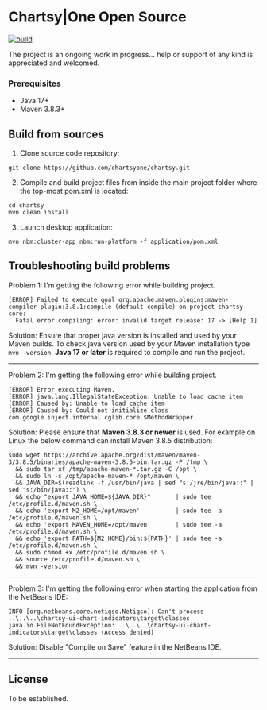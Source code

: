 # **Chartsy|One** Open Source
[![build](https://github.com/chartsyone/chartsy/actions/workflows/github-actions-build.yaml/badge.svg)](https://github.com/chartsyone/chartsy/actions/workflows/github-actions-build.yaml)

The project is an ongoing work in progress... help or support of any kind is appreciated and welcomed.

### Prerequisites
* Java 17+
* Maven 3.8.3+

## Build from sources
1. Clone source code repository:
```shell
git clone https://github.com/chartsyone/chartsy.git
```
2. Compile and build project files from inside the main project folder where the top-most pom.xml is located:
```shell
cd chartsy
mvn clean install
```
3. Launch desktop application:
```shell
mvn nbm:cluster-app nbm:run-platform -f application/pom.xml
```

## Troubleshooting build problems
Problem 1: I'm getting the following error while building project.
```
[ERROR] Failed to execute goal org.apache.maven.plugins:maven-compiler-plugin:3.8.1:compile (default-compile) on project chartsy-core:
  Fatal error compiling: error: invalid target release: 17 -> [Help 1]
```
Solution: Ensure that proper java version is installed and used by your Maven builds. To check java version used by your Maven installation type `mvn -version`. **Java 17 or later** is required to compile and run the project.
___
Problem 2: I'm getting the following error while building project.
```
[ERROR] Error executing Maven.
[ERROR] java.lang.IllegalStateException: Unable to load cache item
[ERROR] Caused by: Unable to load cache item
[ERROR] Caused by: Could not initialize class com.google.inject.internal.cglib.core.$MethodWrapper
```
Solution: Please ensure that **Maven 3.8.3 or newer** is used. For example on Linux the below command can install Maven 3.8.5 distribution:
```shell
sudo wget https://archive.apache.org/dist/maven/maven-3/3.8.5/binaries/apache-maven-3.8.5-bin.tar.gz -P /tmp \
  && sudo tar xf /tmp/apache-maven-*.tar.gz -C /opt \
  && sudo ln -s /opt/apache-maven-* /opt/maven \
  && JAVA_DIR=$(readlink -f /usr/bin/java | sed "s:/jre/bin/java::" | sed "s:/bin/java::") \
  && echo "export JAVA_HOME=${JAVA_DIR}"       | sudo tee /etc/profile.d/maven.sh \
  && echo 'export M2_HOME=/opt/maven'          | sudo tee -a /etc/profile.d/maven.sh \
  && echo 'export MAVEN_HOME=/opt/maven'       | sudo tee -a /etc/profile.d/maven.sh \
  && echo 'export PATH=${M2_HOME}/bin:${PATH}' | sudo tee -a /etc/profile.d/maven.sh \
  && sudo chmod +x /etc/profile.d/maven.sh \
  && source /etc/profile.d/maven.sh \
  && mvn -version
```
---
Problem 3: I'm getting the following error when starting the application from the NetBeans IDE:
```
INFO [org.netbeans.core.netigso.Netigso]: Can't process ..\..\..\chartsy-ui-chart-indicators\target\classes
java.io.FileNotFoundException: ..\..\..\chartsy-ui-chart-indicators\target\classes (Access denied)
```
Solution: Disable "Compile on Save" feature in the NetBeans IDE.
___
## License
To be established.